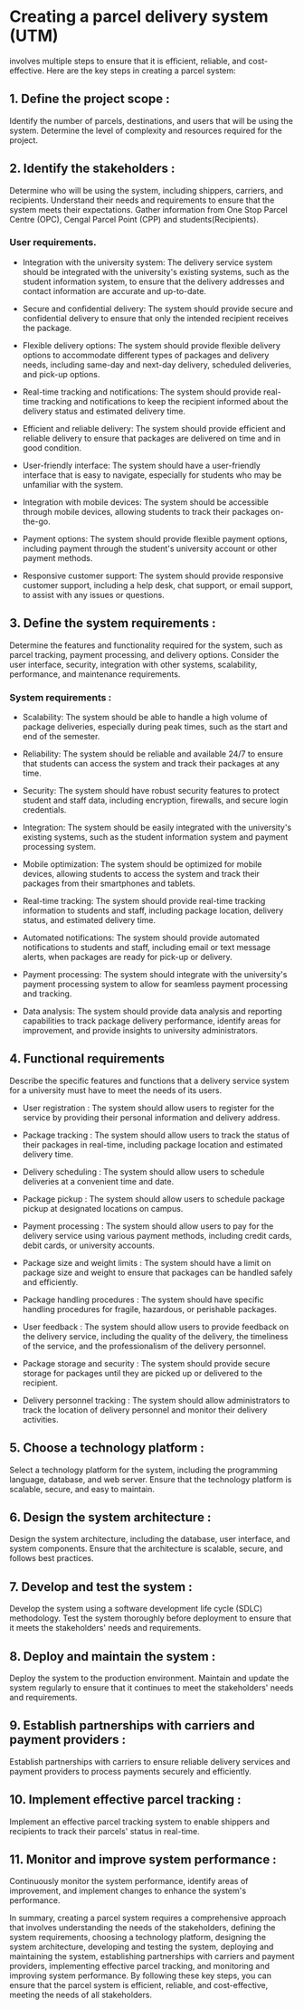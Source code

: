 # Creating a parcel delivery system (UTM)

involves multiple steps to ensure that it is efficient, reliable, and cost-effective. Here are the key steps in creating a parcel system:



## 1. Define the project scope : 

Identify the number of parcels, destinations, and users that will be using the system. Determine the level of complexity and resources required for the project.

## 2. Identify the stakeholders :

Determine who will be using the system, including shippers, carriers, and recipients. Understand their needs and requirements to ensure that the system meets their expectations. Gather information from One Stop Parcel Centre (OPC), Cengal Parcel Point (CPP) and students(Recipients).

### User requirements.

  - Integration with the university system: The delivery service system should be integrated with the university's existing systems, such as the student information system, to ensure that the delivery addresses and contact information are accurate and up-to-date.

  - Secure and confidential delivery: The system should provide secure and confidential delivery to ensure that only the intended recipient receives the package.

  - Flexible delivery options: The system should provide flexible delivery options to accommodate different types of packages and delivery needs, including same-day and next-day delivery, scheduled deliveries, and pick-up options.

  - Real-time tracking and notifications: The system should provide real-time tracking and notifications to keep the recipient informed about the delivery status and estimated delivery time.

  - Efficient and reliable delivery: The system should provide efficient and reliable delivery to ensure that packages are delivered on time and in good condition.

  - User-friendly interface: The system should have a user-friendly interface that is easy to navigate, especially for students who may be unfamiliar with the system.

  - Integration with mobile devices: The system should be accessible through mobile devices, allowing students to track their packages on-the-go.

  - Payment options: The system should provide flexible payment options, including payment through the student's university account or other payment methods.

  - Responsive customer support: The system should provide responsive customer support, including a help desk, chat support, or email support, to assist with any issues or questions.


## 3. Define the system requirements :

Determine the features and functionality required for the system, such as parcel tracking, payment processing, and delivery options. Consider the user interface, security, integration with other systems, scalability, performance, and maintenance requirements.

### System requirements : 

  - Scalability: The system should be able to handle a high volume of package deliveries, especially during peak times, such as the start and end of the semester.

  - Reliability: The system should be reliable and available 24/7 to ensure that students can access the system and track their packages at any time.

  - Security: The system should have robust security features to protect student and staff data, including encryption, firewalls, and secure login credentials.

  - Integration: The system should be easily integrated with the university's existing systems, such as the student information system and payment processing system.

  - Mobile optimization: The system should be optimized for mobile devices, allowing students to access the system and track their packages from their smartphones and tablets.

  - Real-time tracking: The system should provide real-time tracking information to students and staff, including package location, delivery status, and estimated delivery time.

  - Automated notifications: The system should provide automated notifications to students and staff, including email or text message alerts, when packages are ready for pick-up or delivery.

  - Payment processing: The system should integrate with the university's payment processing system to allow for seamless payment processing and tracking.

  - Data analysis: The system should provide data analysis and reporting capabilities to track package delivery performance, identify areas for improvement, and provide insights to university administrators.
 
## 4. Functional requirements
Describe the specific features and functions that a delivery service system for a university must have to meet the needs of its users.

- User registration : The system should allow users to register for the service by providing their personal information and delivery address.

- Package tracking : The system should allow users to track the status of their packages in real-time, including package location and estimated delivery time.

- Delivery scheduling : The system should allow users to schedule deliveries at a convenient time and date.

- Package pickup : The system should allow users to schedule package pickup at designated locations on campus.

- Payment processing : The system should allow users to pay for the delivery service using various payment methods, including credit cards, debit cards, or university accounts.

- Package size and weight limits : The system should have a limit on package size and weight to ensure that packages can be handled safely and efficiently.

- Package handling procedures : The system should have specific handling procedures for fragile, hazardous, or perishable packages.

- User feedback : The system should allow users to provide feedback on the delivery service, including the quality of the delivery, the timeliness of the service, and the professionalism of the delivery personnel.

- Package storage and security : The system should provide secure storage for packages until they are picked up or delivered to the recipient.

- Delivery personnel tracking : The system should allow administrators to track the location of delivery personnel and monitor their delivery activities.

## 5. Choose a technology platform :

Select a technology platform for the system, including the programming language, database, and web server. Ensure that the technology platform is scalable, secure, and easy to maintain.

## 6. Design the system architecture :

Design the system architecture, including the database, user interface, and system components. Ensure that the architecture is scalable, secure, and follows best practices.

## 7. Develop and test the system :

Develop the system using a software development life cycle (SDLC) methodology. Test the system thoroughly before deployment to ensure that it meets the stakeholders' needs and requirements.

## 8. Deploy and maintain the system :

Deploy the system to the production environment. Maintain and update the system regularly to ensure that it continues to meet the stakeholders' needs and requirements.

## 9. Establish partnerships with carriers and payment providers :

Establish partnerships with carriers to ensure reliable delivery services and payment providers to process payments securely and efficiently.

## 10. Implement effective parcel tracking :

Implement an effective parcel tracking system to enable shippers and recipients to track their parcels' status in real-time.

## 11. Monitor and improve system performance :

Continuously monitor the system performance, identify areas of improvement, and implement changes to enhance the system's performance.



In summary, creating a parcel system requires a comprehensive approach that involves understanding the needs of the stakeholders, defining the system requirements, choosing a technology platform, designing the system architecture, developing and testing the system, deploying and maintaining the system, establishing partnerships with carriers and payment providers, implementing effective parcel tracking, and monitoring and improving system performance. By following these key steps, you can ensure that the parcel system is efficient, reliable, and cost-effective, meeting the needs of all stakeholders.




